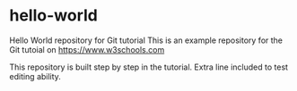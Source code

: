 # hello-world
Hello World repository for Git tutorial
This is an example repository for the Git tutoial on https://www.w3schools.com

This repository is built step by step in the tutorial.
Extra line included to test editing ability. 
